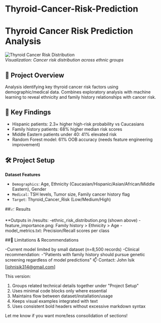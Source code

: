 # Thyroid-Cancer-Risk-Prediction
# Thyroid Cancer Risk Prediction Analysis

![Thyroid Cancer Risk Distribution](images/risk_distribution.png)  
*Visualization: Cancer risk distribution across ethnic groups*

## 📌 Project Overview
Analysis identifying key thyroid cancer risk factors using demographic/medical data. Combines exploratory analysis with machine learning to reveal ethnicity and family history relationships with cancer risk.

## 🔑 Key Findings
- Hispanic patients: 2.3× higher high-risk probability vs Caucasians  
- Family history patients: 68% higher median risk scores  
- Middle Eastern patients under 40: 41% elevated risk  
- Random Forest model: 61% OOB accuracy (needs feature engineering improvement)

## 🛠️ Project Setup

**Dataset Features**  
- `Demographics`: Age, Ethnicity (Caucasian/Hispanic/Asian/African/Middle Eastern), Gender  
- `Medical`: TSH levels, Tumor size, Family cancer history flag  
- `Target`: Thyroid_Cancer_Risk (Low/Medium/High)  

##📈 Results

**Outputs in /results:
-ethnic_risk_distribution.png (shown above)
-feature_importance.png: Family history > Ethnicity > Age
-model_metrics.txt: Precision/Recall scores per class

##🚨 Limitations & Recommendations

-Current model limited by small dataset (n=8,500 records)
-Clinical recommendation:
-"Patients with family history should pursue genetic screening regardless of model predictions"
📫 Contact: John Isik [johnisik314@gmail.com]

This version:  
1. Groups related technical details together under "Project Setup"  
2. Uses minimal code blocks only where essential  
3. Maintains flow between dataset/installation/usage  
4. Keeps visual examples integrated with text  
5. Uses consistent bold headers without excessive markdown syntax  

Let me know if you want more/less consolidation of sections!
